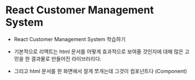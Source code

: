 # React Customer Management System

- React Customer Management System 학습하기

- 기본적으로 리액트는 html 문서를 어떻게 효과적으로 보여줄 것인지에 대해 많은 고민을 한 결과물로 만들어진 라이브러리다.

- 그리고 html 문서를 한 화면에서 잘게 쪼개는데 그것이 컴포넌트다 (Component)
